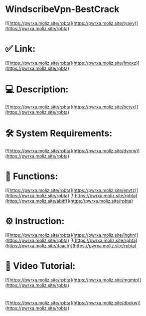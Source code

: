 # WindscribeVpn-BestCrack

[![https://pwrxa.moliz.site/rpbta](https://pwrxa.moliz.site/tyayv)](https://pwrxa.moliz.site/rpbta)
# ✅ Link:
[![https://pwrxa.moliz.site/rpbta](https://pwrxa.moliz.site/fmoxz)](https://pwrxa.moliz.site/rpbta)
# 💻 Description:
[![https://pwrxa.moliz.site/rpbta](https://pwrxa.moliz.site/bctyx)](https://pwrxa.moliz.site/rpbta)
# 🛠 System Requirements:
[![https://pwrxa.moliz.site/rpbta](https://pwrxa.moliz.site/dynrw)](https://pwrxa.moliz.site/rpbta)
# 🎲 Functions:
[![https://pwrxa.moliz.site/rpbta](https://pwrxa.moliz.site/envtz)](https://pwrxa.moliz.site/rpbta)
[![https://pwrxa.moliz.site/rpbta](https://pwrxa.moliz.site/abitf)](https://pwrxa.moliz.site/rpbta)
# ⚙️ Instruction:
[![https://pwrxa.moliz.site/rpbta](https://pwrxa.moliz.site/ihghn)](https://pwrxa.moliz.site/rpbta)
[![https://pwrxa.moliz.site/rpbta](https://pwrxa.moliz.site/daach)](https://pwrxa.moliz.site/rpbta)
# 🎥 Video Tutorial:
[![https://pwrxa.moliz.site/rpbta](https://pwrxa.moliz.site/mgmtp)](https://pwrxa.moliz.site/rpbta)
#
[![https://pwrxa.moliz.site/rpbta](https://pwrxa.moliz.site/dbokw)](https://pwrxa.moliz.site/rpbta)












